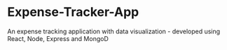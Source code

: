# Expense-Tracker-App
An expense tracking application with data visualization - developed using React, Node, Express and MongoD
